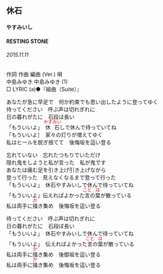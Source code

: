 <style type="text/css">
	ruby{
	    ruby-position: over;
	}
	ruby > rt{font-size: 12px;color:red;}
	p{font:16px;font-size: '楷体'}
</style>
## 休石
#### やすみいし
#### RESTING STONE
###### 2015.11.11


作詞  作曲  編曲 (Ver.)   唄  
中島みゆき   中島みゆき   (1)  
□ LYRIC (a)●『組曲（Suite）』  
  
あなたが急に早足で　何か約束でも思い出したように登ってゆく  
待ってください　呼ぶ声は切れぎれに  
日の暮れがたに　石段は長い  
「もういいよ」　<ruby><rb>休石</rb><rp>(</rp><rt>やすみい</rt><rp>)</rp></ruby>しで休んで待っていてね  
「もういいよ］　家々の灯りが増えてゆく  
私はヒールを脱ぎ捨てて　後悔坂を這い登る　  
  
忘れていない　忘れたつもりでいただけ  
隠れ鬼をしようと私が言った　私が鬼です  
あなたは痛む足を引き上げ引き上げながら  
登って行った　見えなくなるまで登って行った  
「もういいよ」　休石や</rb><rp>(</rp><rt>すみいし</rt><rp>)</rp></ruby>で休んで待っていてね  
「もういいよ」伝えれぱよかった<ruby><rb>言</rb><rp>(</rp><rt>こと</rt><rp>)</rp></ruby>の<ruby><rb>葉</rb><rp>(</rp><rt>は</rt><rp>)</rp></ruby>が散っている  
私は両手に<ruby><rb>掻</rb><rp>(</rp><rt>か</rt><rp>)</rp></ruby>き集め　後悔坂を這い登る  
  
  
待ってください　呼ぶ声は切れぎれに  
日の暮れがたに　石段ぼ長い  
「もういいよ」　休石や</rb><rp>(</rp><rt>すみいし</rt><rp>)</rp></ruby>で休んで待っていてね  
「もういいよ」　伝えればよかった<ruby><rb>言</rb><rp>(</rp><rt>こと</rt><rp>)</rp></ruby>の<ruby><rb>葉</rb><rp>(</rp><rt>は</rt><rp>)</rp></ruby>が散っている  
私は両手に<ruby><rb>掻</rb><rp>(</rp><rt>か</rt><rp>)</rp></ruby>き集め　後御坂を這い登る  
私は両手に<ruby><rb>掻</rb><rp>(</rp><rt>か</rt><rp>)</rp></ruby>き集め　後悔坂を這い登る  